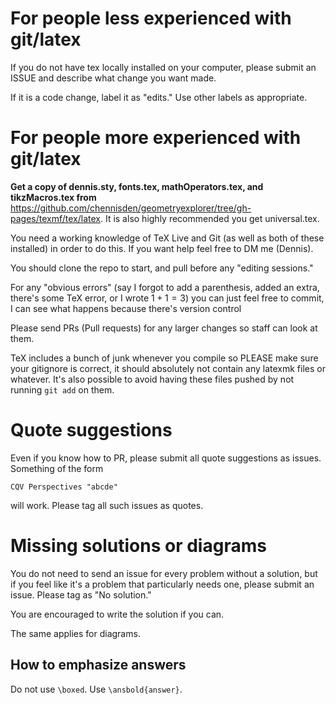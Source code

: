 # For people less experienced with git/latex

If you do not have tex locally installed on your computer, please submit an ISSUE and describe what change you want made.

If it is a code change, label it as "edits." Use other labels as appropriate.

# For people more experienced with git/latex

**Get a copy of dennis.sty, fonts.tex, mathOperators.tex, and tikzMacros.tex from** https://github.com/chennisden/geometryexplorer/tree/gh-pages/texmf/tex/latex. It is also highly recommended you get universal.tex.

You need a working knowledge of TeX Live and Git (as well as both of these installed) in order to do this. If you want help feel free to DM me (Dennis).

You should clone the repo to start, and pull before any "editing sessions."

For any "obvious errors" (say I forgot to add a parenthesis, added an extra, there's some TeX error, or I wrote $1+1=3$) you can just feel free to commit, I can see what happens because there's version control

Please send PRs (Pull requests) for any larger changes so staff can look at them.

TeX includes a bunch of junk whenever you compile so PLEASE make sure your gitignore is correct, it should absolutely not contain any latexmk files or whatever. It's also possible to avoid having these files pushed by not running `git add` on them.

# Quote suggestions

Even if you know how to PR, please submit all quote suggestions as issues. Something of the form

	CQV Perspectives "abcde"

will work. Please tag all such issues as quotes.

# Missing solutions or diagrams

You do not need to send an issue for every problem without a solution, but if you feel like it's a problem that particularly needs one, please submit an issue. Please tag as "No solution."

You are encouraged to write the solution if you can.

The same applies for diagrams.

## How to emphasize answers

Do not use `\boxed`. Use `\ansbold{answer}`.

